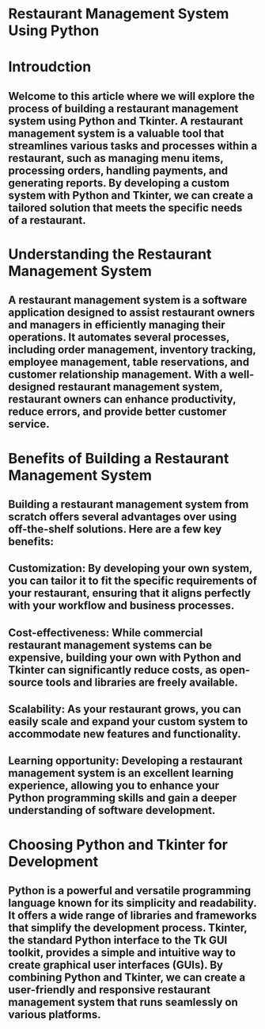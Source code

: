 # Restaurant Management System Using Python
# Introudction
## Welcome to this article where we will explore the process of building a restaurant management system using Python and Tkinter. A restaurant management system is a valuable tool that streamlines various tasks and processes within a restaurant, such as managing menu items, processing orders, handling payments, and generating reports. By developing a custom system with  Python and Tkinter, we can create a tailored solution that meets the specific needs of a restaurant.
# Understanding the Restaurant Management System
## A restaurant management system is a software application designed to assist restaurant owners and managers in efficiently managing their operations. It automates several processes, including order management, inventory tracking, employee management, table reservations, and customer relationship management. With a well-designed restaurant management system, restaurant owners can enhance productivity, reduce errors, and provide better customer service.
# Benefits of Building a Restaurant Management System
## Building a restaurant management system from scratch offers several advantages over using off-the-shelf solutions. Here are a few key benefits:
## Customization: By developing your own system, you can tailor it to fit the specific requirements of your restaurant, ensuring that it aligns perfectly with your workflow and business processes.
## Cost-effectiveness: While commercial restaurant management systems can be expensive, building your own with  Python and Tkinter can significantly reduce costs, as open-source tools and libraries are freely available.
## Scalability: As your restaurant grows, you can easily scale and expand your custom system to accommodate new features and functionality.
## Learning opportunity: Developing a restaurant management system is an excellent learning experience, allowing you to enhance your  Python programming skills and gain a deeper understanding of software development.
# Choosing Python and Tkinter for Development
## Python is a powerful and versatile programming language known for its simplicity and readability. It offers a wide range of libraries and frameworks that simplify the development process. Tkinter, the standard  Python interface to the Tk GUI toolkit, provides a simple and intuitive way to create graphical user interfaces (GUIs). By combining Python and Tkinter, we can create a user-friendly and responsive restaurant management system that runs seamlessly on various platforms.
